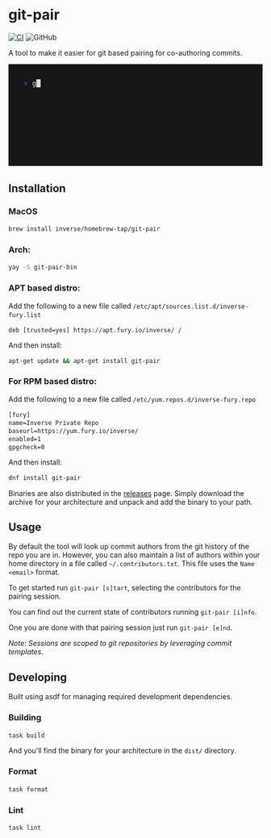 # git-pair

[![CI](https://github.com/inverse/git-pair/actions/workflows/ci.yml/badge.svg)](https://github.com/inverse/git-pair/actions/workflows/ci.yml)
![GitHub](https://img.shields.io/github/license/inverse/git-pair)

A tool to make it easier for git based pairing for co-authoring commits.

![Demo](resources/demo.gif)

## Installation

### MacOS
```bash
brew install inverse/homebrew-tap/git-pair
```

### Arch: 
```bash
yay -S git-pair-bin
```

###  APT based distro:

Add the following to a new file called `/etc/apt/sources.list.d/inverse-fury.list`

 ```
 deb [trusted=yes] https://apt.fury.io/inverse/ /
```

And then install:

```bash
apt-get update && apt-get install git-pair
```

### For RPM based distro: 

Add the following to a new file called `/etc/yum.repos.d/inverse-fury.repo`

```
[fury]
name=Inverse Private Repo
baseurl=https://yum.fury.io/inverse/
enabled=1
gpgcheck=0
```

And then install:

```bash
dnf install git-pair
```

Binaries are also distributed in the [releases](https://github.com/inverse/git-pair/releases) page. Simply download the archive for your architecture and unpack and add the binary to your path.

## Usage

By default the tool will look up commit authors from the git history of the repo you are in. However, you can also maintain a list of authors within your home
directory in a file called `~/.contributors.txt`. This file uses the `Name <email>` format.

To get started run `git-pair [s]tart`, selecting the contributors for the pairing session. 

You can find out the current state of contributors running `git-pair [i]nfo`.

One you are done with that pairing session just run `git-pair [e]nd`. 

_Note: Sessions are scoped to git repositories by leveraging commit templates._

## Developing 

Built using asdf for managing required development dependencies.

### Building

```bash
task build
```

And you'll find the binary for your architecture in the `dist/` directory.

### Format

```bash
task format
```

### Lint

```bash
task lint
```
